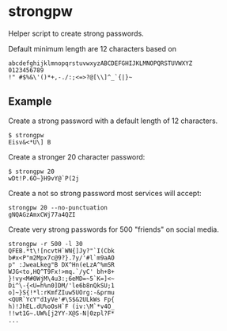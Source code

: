 # strongpw
Helper script to create strong passwords. 

Default minimum length are 12 characters based on

```
abcdefghijklmnopqrstuvwxyzABCDEFGHIJKLMNOPQRSTUVWXYZ
0123456789
!" #$%&\'()*+,-./:;<=>?@[\\]^_`{|}~
```

## Example

Create a strong password with a default length of 12 characters.

```
$ strongpw
Eisv&<*U\] B
```

Create a stronger 20 character password:

```
$ strongpw 20 
wDt!P.6O~}H9vY@`P(2j
```

Create a not so strong password most services will accept:

```
strongpw 20 --no-punctuation
gNQAGzAmxCWj77a4QZI
```

Create very strong passwords for 500 "friends" on social media.

```
strongpw -r 500 -l 30
QFEB.*t\![ncvtH`WN{]Jy?"`I(Cbk
b#x<P"m2Mpx7c@9?}.7y/'#l`m9aAO
p" :JweaLkeg"B DX^Hn(eLzA^%mSR
WJG<to,HQ^T9Fx!>mq.`/yC' bh+8+
}!vy<M#0WjM\4u3:;6eMD=~5`K=]<~
Di^\-{<U=h%n0]DM/'le6b8nQkSU;1
o]~}S{!*l:rKmfZIuw5UOrg:-&prmu
<QUR`YcY"d1yVe'#\S$&2ULkWs Fp{
h)!JhEL.dU%oOsH`F (iv:\M`*v4O_
!!wt1G~.UW%[j2YY-X@S-N|0zpl?F*
...
```
